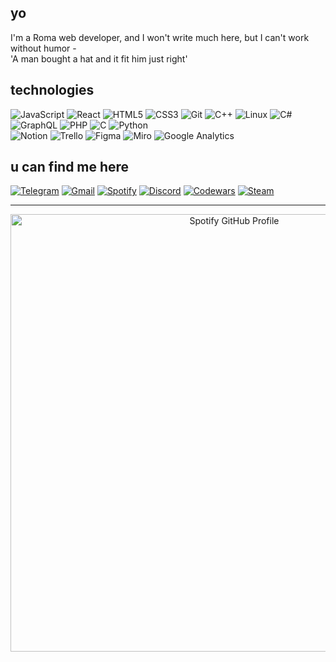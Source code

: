 ## yo

I'm a Roma web developer, and I won't write much here, but I can't work without humor -  
'A man bought a hat and it fit him just right'  

## technologies

![JavaScript](https://img.shields.io/badge/-JavaScript-black?logo=javascript&logoColor=white)
![React](https://img.shields.io/badge/-React-black?logo=react&logoColor=white)
![HTML5](https://img.shields.io/badge/-HTML5-black?logo=html5&logoColor=white)
![CSS3](https://img.shields.io/badge/-CSS3-black?logo=css3&logoColor=white)
![Git](https://img.shields.io/badge/-Git-black?logo=git&logoColor=white)
![C++](https://img.shields.io/badge/-C++-black?logo=c%2b%2b&logoColor=white)
![Linux](https://img.shields.io/badge/-Linux-black?logo=linux&logoColor=white)
![C#](https://img.shields.io/badge/-C%23-black?logo=csharp&logoColor=white)
![GraphQL](https://img.shields.io/badge/-GraphQL-black?logo=graphql&logoColor=white)
![PHP](https://img.shields.io/badge/-PHP-black?logo=php&logoColor=white)
![C](https://img.shields.io/badge/-C-black?logo=c&logoColor=white)
![Python](https://img.shields.io/badge/-Python-black?logo=python&logoColor=white)  
![Notion](https://img.shields.io/badge/-Notion-black?logo=notion&logoColor=white)
![Trello](https://img.shields.io/badge/-Trello-black?logo=trello&logoColor=white)
![Figma](https://img.shields.io/badge/-Figma-black?logo=figma&logoColor=white)
![Miro](https://img.shields.io/badge/-Miro-black?logo=miro&logoColor=white)
![Google Analytics](https://img.shields.io/badge/-Google%20Analytics-black?logo=google-analytics&logoColor=white)  


## u can find me here
[![Telegram](https://img.shields.io/badge/-Telegram-black?logo=telegram&logoColor=white)](https://t.me/satrly)
[![Gmail](https://img.shields.io/badge/-Gmail-black?logo=gmail&logoColor=white)](mailto:satrlycooperation@gmail.com)
[![Spotify](https://img.shields.io/badge/-Spotify-black?logo=spotify&logoColor=white)](https://open.spotify.com/user/sxqen9pzv1t0donf6vjonen2m)
[![Discord](https://img.shields.io/badge/-Discord-black?logo=discord&logoColor=white)](https://discordapp.com/users/428573518796423188)
[![Codewars](https://img.shields.io/badge/-Codewars-black?logo=codewars&logoColor=white)](https://www.codewars.com/users/satrly)
[![Steam](https://img.shields.io/badge/-Steam-black?logo=steam&logoColor=white)](https://steamcommunity.com/id/manimrlywanttodie/)  

---

<p align="center">
  <a href="https://github.com/kittinan/spotify-github-profile">
    <img 
      src="https://spotify-github-profile.kittinanx.com/api/view?uid=sxqen9pzv1t0donf6vjonen2m&cover_image=true&theme=novatorem&show_offline=true&background_color=121212&interchange=false&bar_color=53b14f&bar_color_cover=false" 
      alt="Spotify GitHub Profile" 
      width="700"
    />
  </a>
</p>

